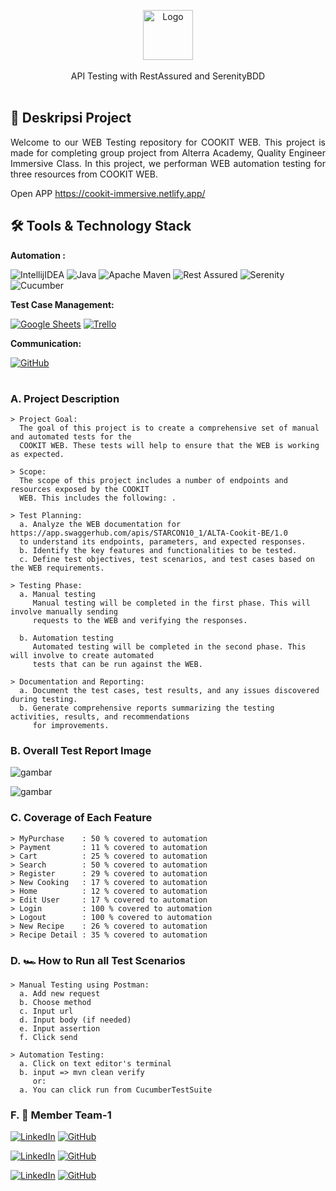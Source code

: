 
  <p align="center">
    <a href="https://cookit-immersive.netlify.app/">
    <img src="https://i.imgur.com/vZfkIIt.png" alt="Logo" height="80">
    </a>
  <br/>
    <br>API Testing with RestAssured and SerenityBDD
    <br />
    <br />
  </p>
</div>

## 📑 Deskripsi Project
<p align="justify">Welcome to our WEB Testing repository for COOKIT WEB. This project is made for completing group project from Alterra Academy, Quality Engineer Immersive Class. In this project, we performan WEB automation testing for three resources from COOKIT WEB. </p>

Open APP https://cookit-immersive.netlify.app/

## 🛠 Tools & Technology Stack

**Automation :**

![IntellijIDEA](https://img.shields.io/badge/IntelliJIDEA-000000.svg?style=for-the-badge&logo=intellij-idea&logoColor=white)
![Java](https://img.shields.io/badge/java-%23ED8B00.svg?style=for-the-badge&logo=java&logoColor=white)
![Apache Maven](https://img.shields.io/badge/Apache%20Maven-C71A36?style=for-the-badge&logo=Apache%20Maven&logoColor=white)
![Rest Assured](https://img.shields.io/badge/-rest%20assured-000000?style=for-the-badge&logo=rest-assured&logoColor=black)
![Serenity](https://img.shields.io/badge/-serenity-16a67a?style=for-the-badge&logo=serenity&logoColor=black)
![Cucumber](https://img.shields.io/badge/-cucumber-4bc47b?style=for-the-badge&logo=cucumber&logoColor=black)

**Test Case Management:**  

[![Google Sheets](https://img.shields.io/badge/-Google%20sheets-4bc47b?style=for-the-badge&logoColor=black)](https://docs.google.com/spreadsheets/d/14i3TfN7uIaxnOdcVeqBikwulCNEAdq7YdJQoYsQqEqc/edit?usp=drive_link)
[![Trello](https://img.shields.io/badge/Trello-%23026AA7.svg?style=for-the-badge&logo=Trello&logoColor=white)](https://trello.com/b/x4mtkPka/cookit)

**Communication:**  

[![GitHub](https://img.shields.io/badge/github%20Project-%23121011.svg?style=for-the-badge&logo=github&logoColor=white)](https://github.com/CAPSTONE-COOKIT-QA11)

#

### A. Project Description
    > Project Goal:
      The goal of this project is to create a comprehensive set of manual and automated tests for the 
      COOKIT WEB. These tests will help to ensure that the WEB is working as expected.
  
    > Scope:
      The scope of this project includes a number of endpoints and resources exposed by the COOKIT
      WEB. This includes the following: .
    
    > Test Planning:
      a. Analyze the WEB documentation for https://app.swaggerhub.com/apis/STARCON10_1/ALTA-Cookit-BE/1.0 
      to understand its endpoints, parameters, and expected responses.
      b. Identify the key features and functionalities to be tested.
      c. Define test objectives, test scenarios, and test cases based on the WEB requirements.

    > Testing Phase:
      a. Manual testing
         Manual testing will be completed in the first phase. This will involve manually sending 
         requests to the WEB and verifying the responses.
   
      b. Automation testing
         Automated testing will be completed in the second phase. This will involve to create automated 
         tests that can be run against the WEB.

    > Documentation and Reporting:
      a. Document the test cases, test results, and any issues discovered during testing.
      b. Generate comprehensive reports summarizing the testing activities, results, and recommendations 
         for improvements.

### B. Overall Test Report Image

![gambar](https://github.com/CAPSTONE-COOKIT-QA11/WEB/assets/124779557/58f6c34b-e541-4064-9911-1f6a3ca5cd04)

![gambar](https://github.com/CAPSTONE-COOKIT-QA11/WEB/assets/124779557/90715448-abec-4233-8023-8bc5458b00f4)



### C. Coverage of Each Feature
    > MyPurchase    : 50 % covered to automation
    > Payment       : 11 % covered to automation
    > Cart          : 25 % covered to automation
    > Search        : 50 % covered to automation
    > Register      : 29 % covered to automation
    > New Cooking   : 17 % covered to automation
    > Home          : 12 % covered to automation
    > Edit User     : 17 % covered to automation
    > Login         : 100 % covered to automation
    > Logout        : 100 % covered to automation
    > New Recipe    : 26 % covered to automation
    > Recipe Detail : 35 % covered to automation
  

### D. 🏎️ How to Run all Test Scenarios
    > Manual Testing using Postman:
      a. Add new request
      b. Choose method
      c. Input url
      d. Input body (if needed)
      e. Input assertion
      f. Click send

    > Automation Testing:
      a. Click on text editor's terminal
      b. input => mvn clean verify
         or:
      a. You can click run from CucumberTestSuite

### F. 📱 Member Team-1 

  [![LinkedIn](https://img.shields.io/badge/-Tris%20Jansen-white?style=for-the-badge&logo=linkedin&logoColor=blue)](https://www.linkedin.com/in/tris-jansen-lumban-toruan-aab843158/)
  [![GitHub](https://img.shields.io/badge/-TrisJansen-white?style=for-the-badge&logo=github&logoColor=black)](https://github.com/TrisJansen)
  
  [![LinkedIn](https://img.shields.io/badge/-Ardhi%20Wiranata-white?style=for-the-badge&logo=linkedin&logoColor=blue)](https://www.linkedin.com/in/ardhi-wiranata/)
  [![GitHub](https://img.shields.io/badge/-Ardhi1102-white?style=for-the-badge&logo=github&logoColor=black)]([https://github.com/arumcute](https://github.com/Ardhi1102))

  [![LinkedIn](https://img.shields.io/badge/-Arum%20Puspa-white?style=for-the-badge&logo=linkedin&logoColor=blue)](https://www.linkedin.com/in/arum-puspa-khinanthi-b3683b221)
  [![GitHub](https://img.shields.io/badge/-ArumCute-white?style=for-the-badge&logo=github&logoColor=black)](https://github.com/arumcute)
 
    
